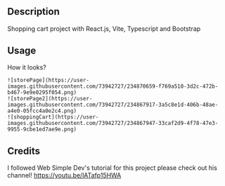 # <Shopping Cart>

## Description

Shopping cart project with React.js, Vite, Typescript and Bootstrap

## Usage

How it looks?

    ![storePage](https://user-images.githubusercontent.com/73942727/234870659-f769a510-3d2c-472b-b467-9e9e0295f054.png)
    ![storePage2](https://user-images.githubusercontent.com/73942727/234867917-3a5c8e1d-406b-48ae-a4e0-05fcc4a0e2c4.png)
    ![shoppingCart](https://user-images.githubusercontent.com/73942727/234867947-33caf2d9-4f78-47e3-9955-9cbe1ed7ae9e.png)

## Credits

I followed Web Simple Dev's tutorial for this project please check out his channel! 
   https://youtu.be/lATafp15HWA
